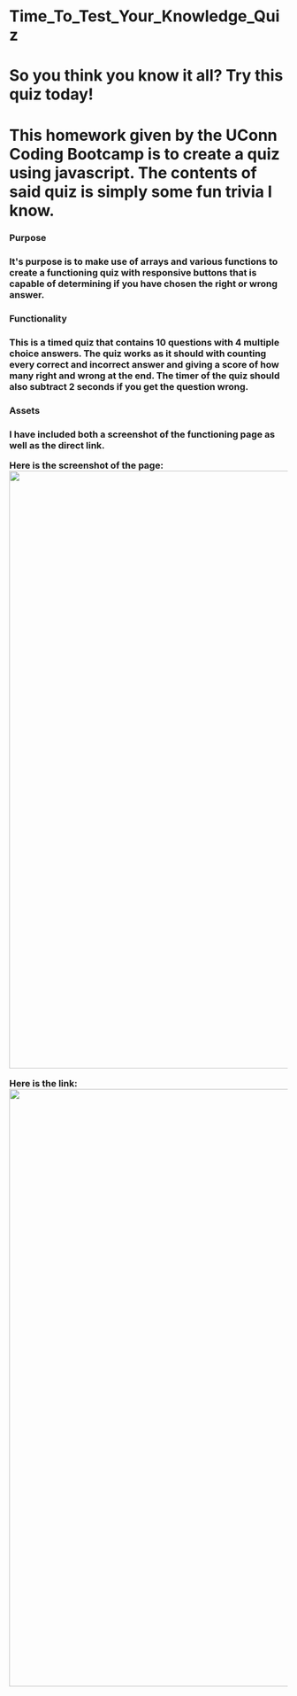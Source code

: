# Time_To_Test_Your_Knowledge_Quiz
<h1>So you think you know it all? Try this quiz today!<h1>
This homework given by the UConn Coding Bootcamp is to create a quiz using javascript. The contents of said quiz is simply some fun trivia I know.
  <h3>Purpose<h3>
It's purpose is to make use of arrays and various functions to create a functioning quiz with responsive buttons that is capable of 
    determining if you have chosen the right or wrong answer.
    <h3>Functionality<h3>
This is a timed quiz that contains 10 questions with 4 multiple choice answers.
The quiz works as it should with counting every correct and incorrect answer and giving a score of how many right and wrong at the end.
The timer of the quiz should also subtract 2 seconds if you get the question wrong.
      <h3>Assets<h3>
 I have included both a screenshot of the functioning page as well as the direct link.
        
Here is the screenshot of the page:
<img src="https://dm2305files.storage.live.com/y4m2Cv24phWujT6f6tWwIzLndidBb90j91XWj7lkcXcHLTLfR-R9gO1erJESgLcw12m51iWcxnQsd7qP4NMFD-yF0CNNYabZ9rYP26QDxss6Imk58FIJAYmpbDZux64Pp11Se9mF8K8e3QACz0HAA_1Ke-QBFaTJoYFAexeWE2GjwXEM0v8WqH1Z5gO0GNGtHvN?width=1920&height=1079&cropmode=none" width="1920" height="1079" />

Here is the link:
<img src="https://dm2305files.storage.live.com/y4m2Cv24phWujT6f6tWwIzLndidBb90j91XWj7lkcXcHLTLfR-R9gO1erJESgLcw12m51iWcxnQsd7qP4NMFD-yF0CNNYabZ9rYP26QDxss6Imk58FIJAYmpbDZux64Pp11Se9mF8K8e3QACz0HAA_1Ke-QBFaTJoYFAexeWE2GjwXEM0v8WqH1Z5gO0GNGtHvN?width=1920&height=1079&cropmode=none" width="1920" height="1079" />

